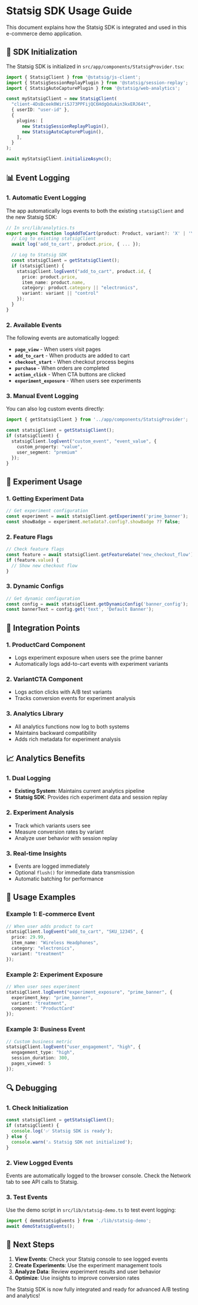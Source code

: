 # Statsig SDK Usage Guide

This document explains how the Statsig SDK is integrated and used in this e-commerce demo application.

## 🚀 **SDK Initialization**

The Statsig SDK is initialized in `src/app/components/StatsigProvider.tsx`:

```typescript
import { StatsigClient } from '@statsig/js-client';
import { StatsigSessionReplayPlugin } from '@statsig/session-replay';
import { StatsigAutoCapturePlugin } from '@statsig/web-analytics';

const myStatsigClient = new StatsigClient(
  "client-4DsBceek0WiriSJ73PPFijQC6HdgQduAin3kxERJ64t", 
  { userID: "user-id" },
  {
    plugins: [
      new StatsigSessionReplayPlugin(),
      new StatsigAutoCapturePlugin(),
    ],
  }
);

await myStatsigClient.initializeAsync();
```

## 📊 **Event Logging**

### **1. Automatic Event Logging**

The app automatically logs events to both the existing `statsigClient` and the new Statsig SDK:

```typescript
// In src/lib/analytics.ts
export async function logAddToCart(product: Product, variant?: 'X' | 'Y') {
  // Log to existing statsigClient
  await log('add_to_cart', product.price, { ... });

  // Log to Statsig SDK
  const statsigClient = getStatsigClient();
  if (statsigClient) {
    statsigClient.logEvent("add_to_cart", product.id, {
      price: product.price,
      item_name: product.name,
      category: product.category || "electronics",
      variant: variant || "control"
    });
  }
}
```

### **2. Available Events**

The following events are automatically logged:

- **`page_view`** - When users visit pages
- **`add_to_cart`** - When products are added to cart
- **`checkout_start`** - When checkout process begins
- **`purchase`** - When orders are completed
- **`action_click`** - When CTA buttons are clicked
- **`experiment_exposure`** - When users see experiments

### **3. Manual Event Logging**

You can also log custom events directly:

```typescript
import { getStatsigClient } from '../app/components/StatsigProvider';

const statsigClient = getStatsigClient();
if (statsigClient) {
  statsigClient.logEvent("custom_event", "event_value", {
    custom_property: "value",
    user_segment: "premium"
  });
}
```

## 🧪 **Experiment Usage**

### **1. Getting Experiment Data**

```typescript
// Get experiment configuration
const experiment = await statsigClient.getExperiment('prime_banner');
const showBadge = experiment.metadata?.config?.showBadge ?? false;
```

### **2. Feature Flags**

```typescript
// Check feature flags
const feature = await statsigClient.getFeatureGate('new_checkout_flow');
if (feature.value) {
  // Show new checkout flow
}
```

### **3. Dynamic Configs**

```typescript
// Get dynamic configuration
const config = await statsigClient.getDynamicConfig('banner_config');
const bannerText = config.get('text', 'Default Banner');
```

## 🔧 **Integration Points**

### **1. ProductCard Component**
- Logs experiment exposure when users see the prime banner
- Automatically logs add-to-cart events with experiment variants

### **2. VariantCTA Component**
- Logs action clicks with A/B test variants
- Tracks conversion events for experiment analysis

### **3. Analytics Library**
- All analytics functions now log to both systems
- Maintains backward compatibility
- Adds rich metadata for experiment analysis

## 📈 **Analytics Benefits**

### **1. Dual Logging**
- **Existing System**: Maintains current analytics pipeline
- **Statsig SDK**: Provides rich experiment data and session replay

### **2. Experiment Analysis**
- Track which variants users see
- Measure conversion rates by variant
- Analyze user behavior with session replay

### **3. Real-time Insights**
- Events are logged immediately
- Optional `flush()` for immediate data transmission
- Automatic batching for performance

## 🎯 **Usage Examples**

### **Example 1: E-commerce Event**
```typescript
// When user adds product to cart
statsigClient.logEvent("add_to_cart", "SKU_12345", {
  price: 29.99,
  item_name: "Wireless Headphones",
  category: "electronics",
  variant: "treatment"
});
```

### **Example 2: Experiment Exposure**
```typescript
// When user sees experiment
statsigClient.logEvent("experiment_exposure", "prime_banner", {
  experiment_key: "prime_banner",
  variant: "treatment",
  component: "ProductCard"
});
```

### **Example 3: Business Event**
```typescript
// Custom business metric
statsigClient.logEvent("user_engagement", "high", {
  engagement_type: "high",
  session_duration: 300,
  pages_viewed: 5
});
```

## 🔍 **Debugging**

### **1. Check Initialization**
```typescript
const statsigClient = getStatsigClient();
if (statsigClient) {
  console.log('✅ Statsig SDK is ready');
} else {
  console.warn('⚠️ Statsig SDK not initialized');
}
```

### **2. View Logged Events**
Events are automatically logged to the browser console. Check the Network tab to see API calls to Statsig.

### **3. Test Events**
Use the demo script in `src/lib/statsig-demo.ts` to test event logging:

```typescript
import { demoStatsigEvents } from './lib/statsig-demo';
await demoStatsigEvents();
```

## 🚀 **Next Steps**

1. **View Events**: Check your Statsig console to see logged events
2. **Create Experiments**: Use the experiment management tools
3. **Analyze Data**: Review experiment results and user behavior
4. **Optimize**: Use insights to improve conversion rates

The Statsig SDK is now fully integrated and ready for advanced A/B testing and analytics!

